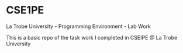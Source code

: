 # CSE1PE
La Trobe University - Programming Environment - Lab Work

This is a basic repo of the task work I completed in CSEIPE @ La Trobe University
